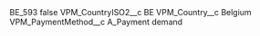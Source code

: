 <?xml version="1.0" encoding="UTF-8"?>
<CustomMetadata xmlns="http://soap.sforce.com/2006/04/metadata" xmlns:xsi="http://www.w3.org/2001/XMLSchema-instance" xmlns:xsd="http://www.w3.org/2001/XMLSchema">
    <label>BE_593</label>
    <protected>false</protected>
    <values>
        <field>VPM_CountryISO2__c</field>
        <value xsi:type="xsd:string">BE</value>
    </values>
    <values>
        <field>VPM_Country__c</field>
        <value xsi:type="xsd:string">Belgium</value>
    </values>
    <values>
        <field>VPM_PaymentMethod__c</field>
        <value xsi:type="xsd:string">A_Payment demand</value>
    </values>
</CustomMetadata>
